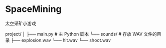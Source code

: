 # SpaceMining
太空采矿小游戏

project/
│
├── main.py           # 主 Python 脚本
└── sounds/           # 存放 WAV 文件的目录
    ├── explosion.wav
    └── hit.wav
    └── shoot.wav
